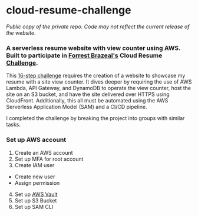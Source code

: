 # cloud-resume-challenge

*Public copy of the private repo. Code may not reflect the current release of the website*.

<h3>A serverless resume website with view counter using AWS. Built to participate in <a href="https://aws.amazon.com/developer/community/heroes/forrest-brazeal">Forrest Brazeal's</a> Cloud Resume <a href="https://cloudresumechallenge.dev/instructions/">Challenge</a>.</h3> 

This <a href="https://cloudresumechallenge.dev/instructions/">16-step challenge</a> requires the creation of a website to showcase my resume with a site view counter. It dives deeper by requiring the use of AWS Lambda, API Gateway, and DynamoDB to operate the view counter, host the site on an S3 bucket, and have the site delivered over HTTPS using CloudFront. Additionally, this all must be automated using the AWS Serverless Application Model (SAM) and a CI/CD pipeline. 

I completed the challenge by breaking the project into groups with similar tasks. 

### Set up AWS account

1. Create an AWS account
2. Set up MFA for root account
3. Create IAM user
  - Create new user
  - Assign permission
4. Set up <a href="https://github.com/99designs/aws-vault">AWS Vault</a>
5. Set up S3 Bucket
6. Set up SAM CLI

